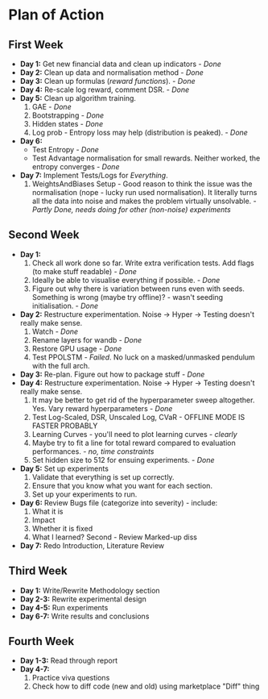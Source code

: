 # Plan of Action

## First Week

- **Day 1:** Get new financial data and clean up indicators - _Done_
- **Day 2:** Clean up data and normalisation method - _Done_
- **Day 3:** Clean up formulas (_reward functions_). - _Done_
- **Day 4:** Re-scale log reward, comment DSR. - _Done_
- **Day 5:** Clean up algorithm training.
  1. GAE - _Done_
  2. Bootstrapping - _Done_
  3. Hidden states - _Done_
  4. Log prob - Entropy loss may help (distribution is peaked). - _Done_
- **Day 6:**
  - Test Entropy - _Done_
  - Test Advantage normalisation for small rewards. Neither worked, the entropy converges - _Done_
- **Day 7:** Implement Tests/Logs for _Everything_.
  1. WeightsAndBiases Setup - Good reason to think the issue was the normalisation (nope - lucky run used normalisation). It literally turns all the data into noise and makes the problem virtually unsolvable. - _Partly Done, needs doing for other (non-noise) experiments_

## Second Week

- **Day 1:**
  1. Check all work done so far. Write extra verification tests. Add flags (to make stuff readable) - _Done_
  2. Ideally be able to visualise everything if possible. - _Done_
  3. Figure out why there is variation between runs even with seeds. Something is wrong (maybe try offline)? - wasn't seeding initialisation. - _Done_
- **Day 2:** Restructure experimentation. Noise -> Hyper -> Testing doesn't really make sense.
  1. Watch - _Done_
  2. Rename layers for wandb - _Done_
  3. Restore GPU usage - _Done_
  4. Test PPOLSTM - _Failed_. No luck on a masked/unmasked pendulum with the full arch.
- **Day 3:** Re-plan. Figure out how to package stuff - _Done_
- **Day 4:** Restructure experimentation. Noise -> Hyper -> Testing doesn't really make sense.
  1. It may be better to get rid of the hyperparameter sweep altogether. Yes. Vary reward hyperparameters - _Done_
  2. Test Log-Scaled, DSR, Unscaled Log, CVaR - OFFLINE MODE IS FASTER PROBABLY
  3. Learning Curves - you'll need to plot learning curves - _clearly_
  4. Maybe try to fit a line for total reward compared to evaluation performances. - _no, time constraints_
  5. Set hidden size to 512 for ensuing experiments. - _Done_
- **Day 5:** Set up experiments
  1. Validate that everything is set up correctly.
  2. Ensure that you know what you want for each section.
  3. Set up your experiments to run.
- **Day 6:** Review Bugs file (categorize into severity) - include:
  1. What it is
  2. Impact
  3. Whether it is fixed
  4. What I learned?
     Second - Review Marked-up diss
- **Day 7:** Redo Introduction, Literature Review

## Third Week

- **Day 1:** Write/Rewrite Methodology section
- **Day 2-3:** Rewrite experimental design
- **Day 4-5:** Run experiments
- **Day 6-7:** Write results and conclusions

## Fourth Week

- **Day 1-3:** Read through report
- **Day 4-7:**
  1. Practice viva questions
  2. Check how to diff code (new and old) using marketplace "Diff" thing
